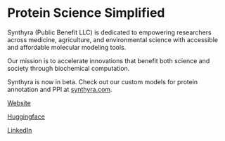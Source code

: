 # Protein Science Simplified

Synthyra (Public Benefit LLC) is dedicated to empowering researchers across medicine, agriculture, and environmental science with accessible and affordable molecular modeling tools.

Our mission is to accelerate innovations that benefit both science and society through biochemical computation.

Synthyra is now in beta. Check out our custom models for protein annotation and PPI at [synthyra.com](https://www.synthyra.com).

[Website](https://www.synthyra.com)

[Huggingface](https://huggingface.co/Synthyra)

[LinkedIn](https://linkedin.com/company/synthyra)

